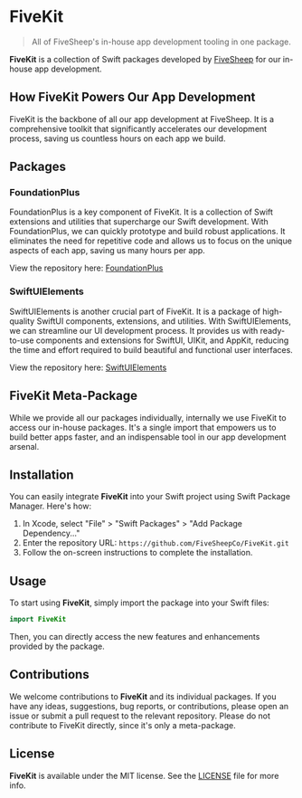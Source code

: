 # FiveKit
> All of FiveSheep's in-house app development tooling in one package.

**FiveKit** is a collection of Swift packages developed by [FiveSheep](https://fivesheep.co) for our in-house app
development.

## How FiveKit Powers Our App Development

FiveKit is the backbone of all our app development at FiveSheep. It is a comprehensive toolkit that significantly
accelerates our development process, saving us countless hours on each app we build.

## Packages

### FoundationPlus

FoundationPlus is a key component of FiveKit. It is a collection of Swift extensions and utilities that supercharge our
Swift development. With FoundationPlus, we can quickly prototype and build robust applications. It eliminates the need
for repetitive code and allows us to focus on the unique aspects of each app, saving us many hours per app.

View the repository here: [FoundationPlus]

### SwiftUIElements

SwiftUIElements is another crucial part of FiveKit. It is a package of high-quality SwiftUI components, extensions, and
utilities. With SwiftUIElements, we can streamline our UI development process. It provides us with ready-to-use
components and extensions for SwiftUI, UIKit, and AppKit, reducing the time and effort required to build beautiful and
functional user interfaces.

View the repository here: [SwiftUIElements]

## FiveKit Meta-Package

While we provide all our packages individually, internally we use FiveKit to access our in-house packages. It's a single
import that empowers us to build better apps faster, and an indispensable tool in our app development arsenal.

## Installation

You can easily integrate **FiveKit** into your Swift project using Swift Package Manager. Here's how:

1. In Xcode, select "File" > "Swift Packages" > "Add Package Dependency..."
2. Enter the repository URL: `https://github.com/FiveSheepCo/FiveKit.git`
3. Follow the on-screen instructions to complete the installation.

## Usage

To start using **FiveKit**, simply import the package into your Swift files:

```swift
import FiveKit
```

Then, you can directly access the new features and enhancements provided by the package.

## Contributions

We welcome contributions to **FiveKit** and its individual packages. If you have any ideas, suggestions, bug reports, or
contributions, please open an issue or submit a pull request to the relevant repository. Please do not contribute to
FiveKit directly, since it's only a meta-package.

## License

**FiveKit** is available under the MIT license. See the [LICENSE](LICENSE.md) file for more info.

<!-- Links -->

[FoundationPlus]: https://github.com/FiveSheepCo/FoundationPlus
[SwiftUIElements]: https://github.com/FiveSheepCo/SwiftUIElements
